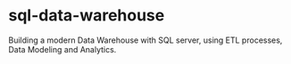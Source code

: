 # sql-data-warehouse
Building a modern Data Warehouse with SQL server, using ETL processes, Data Modeling and Analytics.

